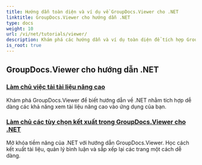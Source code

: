 ```yaml
---
title: Hướng dẫn toàn diện và ví dụ về GroupDocs.Viewer cho .NET
linktitle: GroupDocs.Viewer cho hướng dẫn .NET
type: docs
weight: 10
url: /vi/net/tutorials/viewer/
description: Khám phá các hướng dẫn và ví dụ toàn diện để tích hợp GroupDocs.Viewer .NET vào ứng dụng của bạn. Tìm hiểu các kỹ thuật từng bước để quản lý tài liệu nâng cao.
is_root: true
---
```


## GroupDocs.Viewer cho hướng dẫn .NET
### [Làm chủ việc tải tài liệu nâng cao](./advanced-document-loading/)
Khám phá GroupDocs.Viewer để biết hướng dẫn về .NET nhằm tích hợp dễ dàng các khả năng xem tài liệu nâng cao vào ứng dụng của bạn.
### [Làm chủ các tùy chọn kết xuất trong GroupDocs.Viewer cho .NET](./mastering-render-options/)
Mở khóa tiềm năng của .NET với hướng dẫn GroupDocs.Viewer. Học cách kết xuất tài liệu, quản lý bình luận và sắp xếp lại các trang một cách dễ dàng.